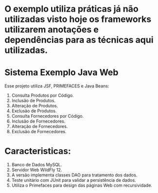 # O exemplo utiliza práticas já não utilizadas visto hoje os frameworks utilizarem anotações e dependências para as técnicas aqui utilizadas.

# Sistema Exemplo Java Web

Esse projeto utiliza JSF, PRIMEFACES e Java Beans:

1. Consulta Produtos por Código.
2. Inclusão de Produtos.
3. Alteração de Produtos.
4. Exclusão de Produtos.
5. Consulta Fornecedores por Código.
6. Inclusão de Fornecedores.
7. Alteração de Fornecedores.
8. Exclusão de Fornecedores.

# Caracteristicas:

1. Banco de Dados MySQL.
2. Servidor Web WildFly 12.
3. A versão implementa classes DAO para tratamento dos dados.
4. Teste unitário com JUnit para validar a persistência de dados.
5. Utiliza o Primefaces para design das páginas Web com recursividade.
